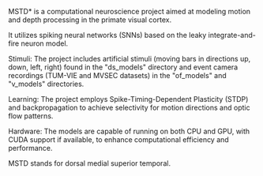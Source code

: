 MSTD* is a computational neuroscience project aimed at modeling motion and depth processing in the primate visual cortex.

It utilizes spiking neural networks (SNNs) based on the leaky integrate-and-fire neuron model.

Stimuli: The project includes artificial stimuli (moving bars in directions up, down, left, right) found in the "ds_models" directory and event camera recordings (TUM-VIE and MVSEC datasets) in the "of_models" and "v_models" directories.

Learning: The project employs Spike-Timing-Dependent Plasticity (STDP) and backpropagation to achieve selectivity for motion directions and optic flow patterns.

Hardware: The models are capable of running on both CPU and GPU, with CUDA support if available, to enhance computational efficiency and performance.

MSTD stands for dorsal medial superior temporal.

